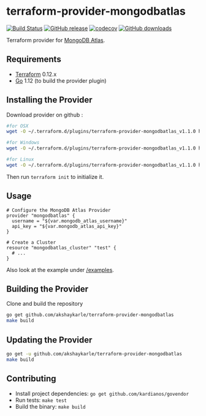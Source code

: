 # terraform-provider-mongodbatlas
[![Build Status](https://travis-ci.org/akshaykarle/terraform-provider-mongodbatlas.svg?branch=master)](https://travis-ci.org/akshaykarle/terraform-provider-mongodbatlas)
[![GitHub release](https://img.shields.io/github/release/akshaykarle/terraform-provider-mongodbatlas.svg)](https://github.com/akshaykarle/terraform-provider-mongodbatlas/releases)
[![codecov](https://codecov.io/gh/akshaykarle/terraform-provider-mongodbatlas/branch/master/graph/badge.svg)](https://codecov.io/gh/akshaykarle/terraform-provider-mongodbatlas)
[![GitHub downloads](https://img.shields.io/github/downloads/akshaykarle/terraform-provider-mongodbatlas/total.svg)]()

Terraform provider for [MongoDB Atlas](https://www.mongodb.com/cloud/atlas).

## Requirements
-	[Terraform](https://www.terraform.io/downloads.html) 0.12.x
-	[Go](https://golang.org/doc/install) 1.12 (to build the provider plugin)

## Installing the Provider

Download provider on github : 

```bash
#for OSX
wget -O ~/.terraform.d/plugins/terraform-provider-mongodbatlas_v1.1.0 https://github.com/akshaykarle/terraform-provider-mongodbatlas/releases/download/v1.1.0/terraform-provider-mongodbatlas_v1.1.0_darwin_amd64

#for Windows 
wget -O ~/.terraform.d/plugins/terraform-provider-mongodbatlas_v1.1.0 https://github.com/akshaykarle/terraform-provider-mongodbatlas/releases/download/v1.1.0/terraform-provider-mongodbatlas_v1.1.0_windows_amd64

#for Linux 
wget -O ~/.terraform.d/plugins/terraform-provider-mongodbatlas_v1.1.0 https://github.com/akshaykarle/terraform-provider-mongodbatlas/releases/download/v1.1.0/terraform-provider-mongodbatlas_v1.1.0_linux_amd64
```

Then run `terraform init` to initialize it.

## Usage
```
# Configure the MongoDB Atlas Provider
provider "mongodbatlas" {
  username = "${var.mongodb_atlas_username}"
  api_key = "${var.mongodb_atlas_api_key}"
}

# Create a Cluster
resource "mongodbatlas_cluster" "test" {
  # ...
}
```
Also look at the example under [/examples](/examples).

## Building the Provider
Clone and build the repository

```sh
go get github.com/akshaykarle/terraform-provider-mongodbatlas
make build
```

## Updating the Provider

```sh
go get -u github.com/akshaykarle/terraform-provider-mongodbatlas
make build
```

## Contributing
* Install project dependencies: `go get github.com/kardianos/govendor`
* Run tests: `make test`
* Build the binary: `make build`
